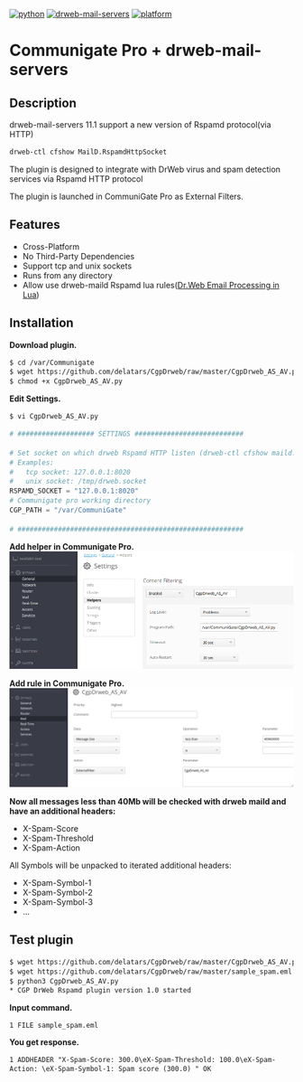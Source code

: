 [![python](https://img.shields.io/badge/python-3-blue.svg)](https://www.python.org/download/releases/3.0/)
[![drweb-mail-servers](https://img.shields.io/badge/drweb--mail--servers-11.1-blue.svg)](https://download.geo.drweb.com/pub/drweb/unix/mail/11.1/documentation/html/en/)
[![platform](https://img.shields.io/badge/platform-linux--64%20%7C%20linux--86%20%7C%20freebsd--64%20%7C%20freebsd--86-lightgrey.svg)](https://github.com/delatars/CgpDrweb)

# Communigate Pro + drweb-mail-servers


## Description
drweb-mail-servers 11.1 support a new version of Rspamd protocol(via HTTP)
```bash
drweb-ctl cfshow MailD.RspamdHttpSocket
```

The plugin is designed to integrate with DrWeb virus and spam detection services via Rspamd HTTP protocol

The plugin is launched in CommuniGate Pro as External Filters.

## Features
- Cross-Platform
- No Third-Party Dependencies
- Support tcp and unix sockets
- Runs from any directory
- Allow use drweb-maild Rspamd lua rules([Dr.Web Email Processing in Lua](https://download.geo.drweb.com/pub/drweb/unix/mail/11.1/documentation/html/en/dw_9_maild_lua.htm))

## Installation
**Download plugin.**
```bash
$ cd /var/Communigate
$ wget https://github.com/delatars/CgpDrweb/raw/master/CgpDrweb_AS_AV.py
$ chmod +x CgpDrweb_AS_AV.py
```
**Edit Settings.**
```bash
$ vi CgpDrweb_AS_AV.py
```
```python
# ################### SETTINGS ###########################

# Set socket on which drweb Rspamd HTTP listen (drweb-ctl cfshow maild.rspamdhttpsocket --value)
# Examples:
#   tcp socket: 127.0.0.1:8020
#   unix socket: /tmp/drweb.socket
RSPAMD_SOCKET = "127.0.0.1:8020"
# Communigate pro working directory
CGP_PATH = "/var/CommuniGate"

# ########################################################
```
**Add helper in Communigate Pro.**
![screenshot](img/add_helper.png)

**Add rule in Communigate Pro.**
![screenshot](img/add_rule.png)

**Now all messages less than 40Mb will be checked with drweb maild and have an additional headers:**
- X-Spam-Score
- X-Spam-Threshold
- X-Spam-Action

All Symbols will be unpacked to iterated additional headers:
- X-Spam-Symbol-1
- X-Spam-Symbol-2
- X-Spam-Symbol-3
- ...

## Test plugin
```bash
$ wget https://github.com/delatars/CgpDrweb/raw/master/CgpDrweb_AS_AV.py
$ wget https://github.com/delatars/CgpDrweb/raw/master/sample_spam.eml
$ python3 CgpDrweb_AS_AV.py
* CGP DrWeb Rspamd plugin version 1.0 started
```
**Input command.**
```
1 FILE sample_spam.eml
```
**You get response.**
```
1 ADDHEADER "X-Spam-Score: 300.0\eX-Spam-Threshold: 100.0\eX-Spam-Action: \eX-Spam-Symbol-1: Spam score (300.0) " OK
```